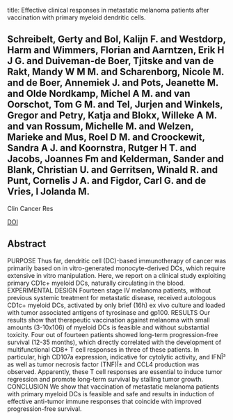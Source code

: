 title: Effective clinical responses in metastatic melanoma patients after vaccination with primary myeloid dendritic cells.

## Schreibelt, Gerty and Bol, Kalijn F. and Westdorp, Harm and Wimmers, Florian and Aarntzen, Erik H J G. and Duiveman-de Boer, Tjitske and van de Rakt, Mandy W M M. and Scharenborg, Nicole M. and de Boer, Annemiek J. and Pots, Jeanette M. and Olde Nordkamp, Michel A M. and van Oorschot, Tom G M. and Tel, Jurjen and Winkels, Gregor and Petry, Katja and Blokx, Willeke A M. and van Rossum, Michelle M. and Welzen, Marieke and Mus, Roel D M. and Croockewit, Sandra A J. and Koornstra, Rutger H T. and Jacobs, Joannes Fm and Kelderman, Sander and Blank, Christian U. and Gerritsen, Winald R. and Punt, Cornelis J A. and Figdor, Carl G. and de Vries, I Jolanda M.
Clin Cancer Res

<a href="https://doi.org/10.1158/1078-0432.CCR-15-2205">DOI</a>

## Abstract
PURPOSE Thus far, dendritic cell (DC)-based immunotherapy of cancer was primarily based on in vitro-generated monocyte-derived DCs, which require extensive in vitro manipulation. Here, we report on a clinical study exploiting primary CD1c+ myeloid DCs, naturally circulating in the blood. EXPERIMENTAL DESIGN Fourteen stage IV melanoma patients, without previous systemic treatment for metastatic disease, received autologous CD1c+ myeloid DCs, activated by only brief (16h) ex vivo culture and loaded with tumor associated antigens of tyrosinase and gp100. RESULTS Our results show that therapeutic vaccination against melanoma with small amounts (3-10x106) of myeloid DCs is feasible and without substantial toxicity. Four out of fourteen patients showed long-term progression-free survival (12-35 months), which directly correlated with the development of multifunctional CD8+ T cell responses in three of these patients. In particular, high CD107a expression, indicative for cytolytic activity, and IFNÎ³ as well as tumor necrosis factor (TNF)Î± and CCL4 production was observed. Apparently, these T cell responses are essential to induce tumor regression and promote long-term survival by stalling tumor growth. CONCLUSION We show that vaccination of metastatic melanoma patients with primary myeloid DCs is feasible and safe and results in induction of effective anti-tumor immune responses that coincide with improved progression-free survival.

